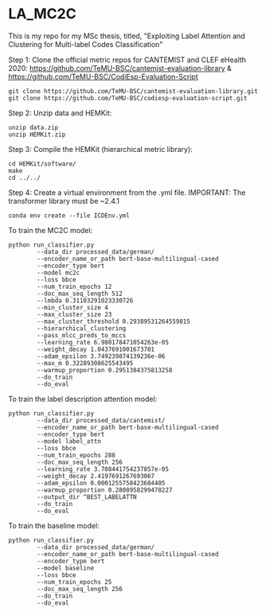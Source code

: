 # LA_MC2C
This is my repo for my MSc thesis, titled,
"Exploiting Label Attention and Clustering for Multi-label Codes Classification"
  

Step 1: Clone the official metric repos for CANTEMIST and CLEF eHealth 2020: https://github.com/TeMU-BSC/cantemist-evaluation-library & https://github.com/TeMU-BSC/CodiEsp-Evaluation-Script
```
git clone https://github.com/TeMU-BSC/cantemist-evaluation-library.git
git clone https://github.com/TeMU-BSC/codiesp-evaluation-script.git
```
Step 2: Unzip data and HEMKit:
```
unzip data.zip
unzip HEMKit.zip
```

Step 3: Compile the HEMKit (hierarchical metric library):
```
cd HEMKit/software/
make
cd ../../
```

Step 4: Create a virtual environment from the .yml file. IMPORTANT: The transformer library must be ~2.4.1
```
conda env create --file ICDEnv.yml
```

To train the MC2C model:
```
python run_classifier.py 
        --data_dir processed_data/german/ 
        --encoder_name_or_path bert-base-multilingual-cased 
        --encoder_type bert 
        --model mc2c 
        --loss bbce 
        --num_train_epochs 12 
        --doc_max_seq_length 512 
        --lmbda 0.31103291023330726 
        --min_cluster_size 4 
        --max_cluster_size 23 
        --max_cluster_threshold 0.29389531264559815 
        --hierarchical_clustering
        --pass_mlcc_preds_to_mccs 
        --learning_rate 6.980178471054263e-05 
        --weight_decay 1.0437691001673701 
        --adam_epsilon 3.749239874139236e-06 
        --max_m 0.32289308625543495 
        --warmup_proportion 0.2951384375813258 
        --do_train 
        --do_eval

```

To train the label description attention model:
```
python run_classifier.py 
        --data_dir processed_data/cantemist/ 
        --encoder_name_or_path bert-base-multilingual-cased 
        --encoder_type bert 
        --model label_attn 
        --loss bbce 
        --num_train_epochs 288 
        --doc_max_seq_length 256 
        --learning_rate 3.708441754237857e-05 
        --weight_decay 2.4197691267693067 
        --adam_epsilon 0.0001255758423684405 
        --warmup_proportion 0.2808958299478227 
        --output_dir ^BEST_LABELATTN 
        --do_train
        --do_eval
```

To train the baseline model:
```
python run_classifier.py 
        --data_dir processed_data/german/ 
        --encoder_name_or_path bert-base-multilingual-cased 
        --encoder_type bert 
        --model baseline 
        --loss bbce 
        --num_train_epochs 25 
        --doc_max_seq_length 256 
        --do_train 
        --do_eval
```
